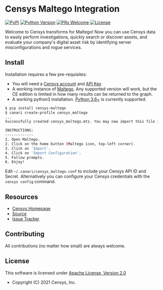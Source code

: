 # Censys Maltego Integration

[![PyPI](https://img.shields.io/pypi/v/censys-maltego?color=orange&logo=pypi&logoColor=orange)](https://pypi.org/project/censys-maltego/)
[![Python Version](https://img.shields.io/badge/python-3.6%2B-blue?logo=python)](https://www.python.org/downloads/)
[![PRs Welcome](https://img.shields.io/badge/PRs-welcome-organge.svg?logo=git&logoColor=organge)](http://makeapullrequest.com)
[![License](https://img.shields.io/github/license/censys/censys-maltego?logo=apache)](LICENSE)

Welcome to Censys transforms for Maltego! Now you can use Censys data to easily perform investigations, quickly search or discover assets, and evaluate your company's digital asset risk by identifying server misconfigurations and rogue services.

## Install

Installation requires a few pre-requisites:

- You will need a [Censys account](https://censys.io/register) and [API Key](https://censys.io/account/api)
- A working instance of [Maltego](https://www.maltego.com/downloads/). Any supported version will work, but the CE edition is limited in how many results can be returned to the graph.
- A working python3 installation. [Python 3.6+](https://www.python.org/downloads/) is currently supported.

```bash
$ pip install censys-maltego
$ canari create-profile censys_maltego
...
Successfully created censys_maltego.mtz. You may now import this file into Maltego.

INSTRUCTIONS:
-------------
1. Open Maltego.
2. Click on the home button (Maltego icon, top-left corner).
3. Click on 'Import'.
4. Click on 'Import Configuration'.
5. Follow prompts.
6. Enjoy!
```

Edit `~/.canari/censys_maltego.conf` to include your Censys API ID and Secret. Alternatively you can configure your Censys credentials with the `censys config` command.

## Resources

- [Censys Homepage](https://censys.io/)
- [Source](https://github.com/censys/censys-maltego)
- [Issue Tracker](https://github.com/censys/censys-maltego/issues)

## Contributing

All contributions (no matter how small) are always welcome.

## License

This software is licensed under [Apache License, Version 2.0](http://www.apache.org/licenses/LICENSE-2.0)

- Copyright (C) 2021 Censys, Inc.
